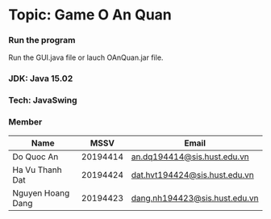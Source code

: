 # Topic: Game O An Quan
### Run the program
Run the GUI.java file or lauch OAnQuan.jar file.
### JDK: Java 15.02
### Tech: JavaSwing
### Member
| Name | MSSV | Email |
| ------ | ------ | ------ |
| Do Quoc An | 20194414 | an.dq194414@sis.hust.edu.vn |
| Ha Vu Thanh Dat | 20194424 | dat.hvt194424@sis.hust.edu.vn |
| Nguyen Hoang Dang | 20194423 | dang.nh194423@sis.hust.edu.vn |
